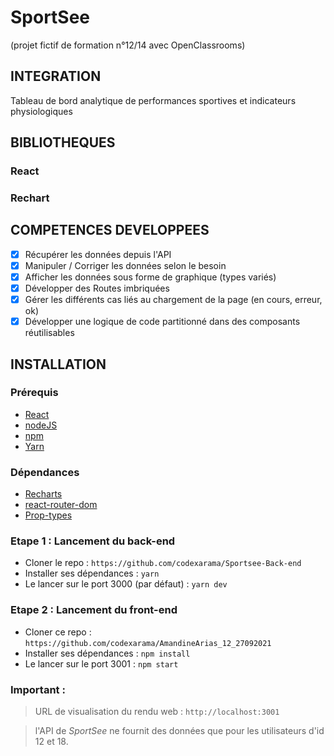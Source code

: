 # SportSee

(projet fictif de formation n°12/14 avec OpenClassrooms)

## INTEGRATION

Tableau de bord analytique de performances sportives et indicateurs physiologiques

## BIBLIOTHEQUES

### React
### Rechart

## COMPETENCES DEVELOPPEES

- [x] Récupérer les données depuis l'API
- [x] Manipuler / Corriger les données selon le besoin
- [x] Afficher les données sous forme de graphique (types variés)
- [x] Développer des Routes imbriquées
- [x] Gérer les différents cas liés au chargement de la page (en cours, erreur, ok)
- [x] Développer une logique de code partitionné dans des composants réutilisables

## INSTALLATION

### Prérequis

* [React](https://reactjs.org/)
* [nodeJS](https://nodejs.org/fr/)
* [npm](https://www.npmjs.com/)
* [Yarn](https://yarnpkg.com/)

### Dépendances

* [Recharts](https://recharts.org/en-US/)
* [react-router-dom](https://reactrouter.com/web/guides/quick-start)
* [Prop-types](https://www.npmjs.com/package/prop-types)

### Etape 1 : Lancement du back-end

- Cloner le repo : `https://github.com/codexarama/Sportsee-Back-end`
- Installer ses dépendances : `yarn`
- Le lancer sur le port 3000 (par défaut) : `yarn dev`

### Etape 2 : Lancement du front-end
- Cloner ce repo : `https://github.com/codexarama/AmandineArias_12_27092021`
- Installer ses dépendances : `npm install`
- Le lancer sur le port 3001 : `npm start`

### Important :

> URL de visualisation du rendu web : `http://localhost:3001`

> l'API de _SportSee_ ne fournit des données que pour les utilisateurs d'id 12 et 18.

